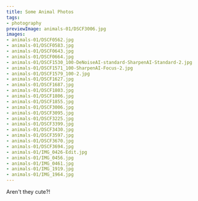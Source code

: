 ```yaml
---
title: Some Animal Photos
tags: 
- photography
previewImage: animals-01/DSCF3006.jpg
images:
- animals-01/DSCF0562.jpg
- animals-01/DSCF0583.jpg
- animals-01/DSCF0643.jpg
- animals-01/DSCF0664.jpg
- animals-01/DSCF1530_100-DeNoiseAI-standard-SharpenAI-Standard-2.jpg
- animals-01/DSCF1571_100-SharpenAI-Focus-2.jpg
- animals-01/DSCF1579_100-2.jpg
- animals-01/DSCF1627.jpg
- animals-01/DSCF1687.jpg
- animals-01/DSCF1803.jpg
- animals-01/DSCF1806.jpg
- animals-01/DSCF1855.jpg
- animals-01/DSCF3006.jpg
- animals-01/DSCF3095.jpg
- animals-01/DSCF3225.jpg
- animals-01/DSCF3399.jpg
- animals-01/DSCF3430.jpg
- animals-01/DSCF3597.jpg
- animals-01/DSCF3670.jpg
- animals-01/DSCF3694.jpg
- animals-01/IMG_0426-Edit.jpg
- animals-01/IMG_0456.jpg
- animals-01/IMG_0461.jpg
- animals-01/IMG_1919.jpg
- animals-01/IMG_1964.jpg
---
```


Aren't they cute?!


